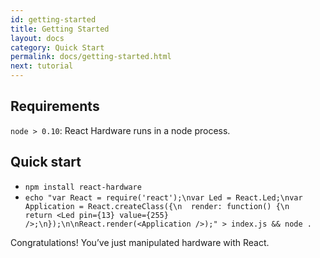 ```yaml
---
id: getting-started
title: Getting Started
layout: docs
category: Quick Start
permalink: docs/getting-started.html
next: tutorial
---
```


## Requirements

`node > 0.10`: React Hardware runs in a node process.

## Quick start

- `npm install react-hardware`
- `echo "var React = require('react');\nvar Led = React.Led;\nvar Application =
React.createClass({\n  render: function() {\n    return <Led pin={13} value={255}
/>;\n});\n\nReact.render(<Application />);" > index.js && node .`

Congratulations! You’ve just manipulated hardware with React.

